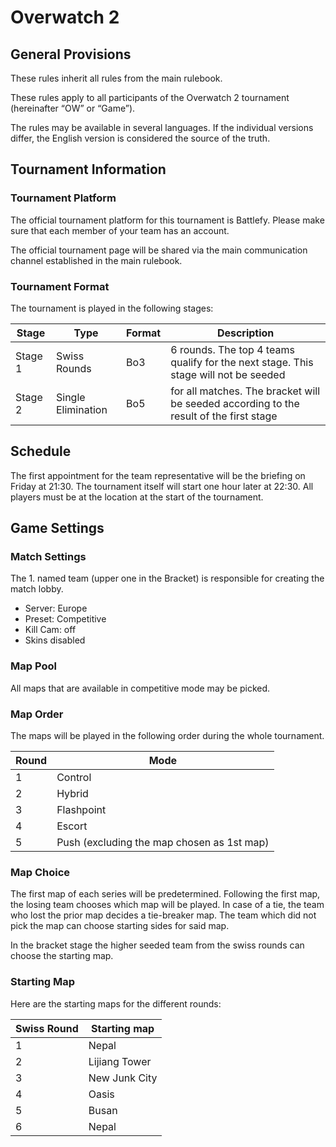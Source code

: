 # Overwatch 2

## General Provisions

These rules inherit all rules from the main rulebook.

These rules apply to all participants of the Overwatch 2 tournament (hereinafter “OW” or “Game”).

The rules may be available in several languages. If the individual versions differ, the English version is considered the source of the truth.

## Tournament Information

### Tournament Platform

The official tournament platform for this tournament is Battlefy.
Please make sure that each member of your team has an account.

The official tournament page will be shared via the main communication channel established in the main rulebook.

### Tournament Format

The tournament is played in the following stages:

| Stage   | Type               | Format | Description                                                                            |
|---------|--------------------|--------|----------------------------------------------------------------------------------------|
| Stage 1 | Swiss Rounds       | Bo3    | 6 rounds. The top 4 teams qualify for the next stage. This stage will not be seeded    |
| Stage 2 | Single Elimination | Bo5    | for all matches. The bracket will be seeded according to the result of the first stage |

## Schedule

The first appointment for the team representative will be the briefing on Friday at 21:30.
The tournament itself will start one hour later at 22:30.
All players must be at the location at the start of the tournament.

## Game Settings

### Match Settings

The 1. named team (upper one in the Bracket) is responsible for creating the match lobby.

* Server: Europe
* Preset: Competitive
* Kill Cam: off
* Skins disabled

### Map Pool

All maps that are available in competitive mode may be picked.

### Map Order

The maps will be played in the following order during the whole tournament.

| Round | Mode                                       |
|-------|--------------------------------------------|
| 1     | Control                                    |
| 2     | Hybrid                                     |
| 3     | Flashpoint                                 |
| 4     | Escort                                     |
| 5     | Push (excluding the map chosen as 1st map) |

### Map Choice

The first map of each series will be predetermined.
Following the first map, the losing team chooses which map will be played.
In case of a tie, the team who lost the prior map decides a tie-breaker map.
The team which did not pick the map can choose starting sides for said map.

In the bracket stage the higher seeded team from the swiss rounds can choose the starting map.

### Starting Map

Here are the starting maps for the different rounds:

| Swiss Round | Starting map  |
|-------------|---------------|
| 1           | Nepal         |
| 2           | Lijiang Tower |
| 3           | New Junk City |
| 4           | Oasis         |
| 5           | Busan         |
| 6           | Nepal         |
